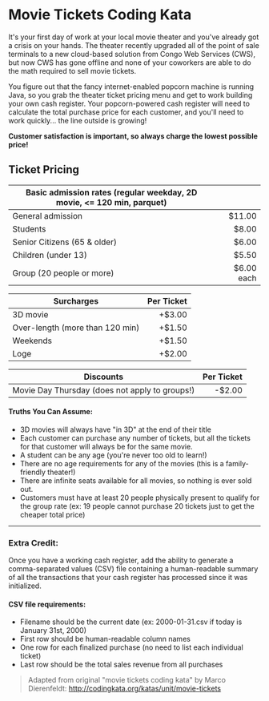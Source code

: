 # Movie Tickets Coding Kata

It's your first day of work at your local movie theater and you've already got a crisis
on your hands. The theater recently upgraded all of the point of sale terminals to a 
new cloud-based solution from Congo Web Services (CWS), but now CWS has gone offline and 
none of your coworkers are able to do the math required to sell movie tickets.

You figure out that the fancy internet-enabled popcorn machine is running Java, so you grab
the theater ticket pricing menu and get to work building your own cash register. Your 
popcorn-powered cash register will need to calculate the total purchase price for each 
customer, and you'll need to work quickly... the line outside is growing!

**Customer satisfaction is important, so always charge the lowest possible price!**

## Ticket Pricing

| Basic admission rates (regular weekday, 2D movie, &lt;= 120 min, parquet) |            |
| ------------------------------------------------------------------------- | ---------: |
| General admission                                                         |     $11.00 |
| Students                                                                  |      $8.00 |
| Senior Citizens (65 & older)                                              |      $6.00 |
| Children (under 13)                                                       |      $5.50 |
| Group (20 people or more)                                                 | $6.00 each |

| Surcharges                         | Per Ticket |
| ---------------------------------- | ---------: |
| 3D movie                           |     +$3.00 |
| Over-length (more than 120 min)    |     +$1.50 |
| Weekends                           |     +$1.50 |
| Loge                               |     +$2.00 |

| Discounts                                      | Per Ticket |
| ---------------------------------------------- | ---------: |
| Movie Day Thursday (does not apply to groups!) |     -$2.00 |

#### Truths You Can Assume:
* 3D movies will always have "in 3D" at the end of their title
* Each customer can purchase any number of tickets, but all the tickets for that customer 
will always be for the same movie.
* A student can be any age (you're never too old to learn!)
* There are no age requirements for any of the movies (this is a family-friendly theater!)
* There are infinite seats available for all movies, so nothing is ever sold out.
* Customers must have at least 20 people physically present to qualify for the group rate 
  (ex: 19 people cannot purchase 20 tickets just to get the cheaper total price)  

---

### Extra Credit:
Once you have a working cash register, add the ability to generate a comma-separated values 
(CSV) file containing a human-readable summary of all the transactions that your cash register
has processed since it was initialized.

#### CSV file requirements:
* Filename should be the current date (ex: 2000-01-31.csv if today is January 31st, 2000)
* First row should be human-readable column names
* One row for each finalized purchase (no need to list each individual ticket)
* Last row should be the total sales revenue from all purchases


> Adapted from original "movie tickets coding kata" by Marco Dierenfeldt: 
> http://codingkata.org/katas/unit/movie-tickets